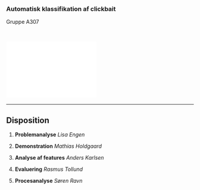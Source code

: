 <br><br>

### Automatisk klassifikation af clickbait

Gruppe A307

<br>

![aau logo](images/AAU_STUDENTERRAPPORT_white_rgb.png) <!-- .element: class="plain" -->

--------------------------------------------------------------------------------

## Disposition

1. **Problemanalyse**
   <span class="aside">*Lisa Engen*</span>

2. **Demonstration**
   <span class="aside">*Mathias Holdgaard*</span>

3. **Analyse af features**
   <span class="aside">*Anders Karlsen*</span>

4. **Evaluering**
   <span class="aside">*Rasmus Tollund*</span>

5. **Procesanalyse**
   <span class="aside">*Søren Ravn*</span>